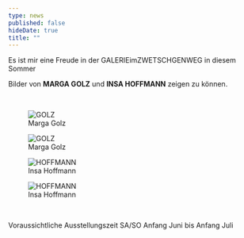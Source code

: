 ```yaml
---
type: news
published: false
hideDate: true
title: ""
---
```


Es ist mir eine Freude in der GALERIEimZWETSCHGENWEG in diesem Sommer

Bilder von **MARGA GOLZ** und **INSA HOFFMANN** zeigen zu können.

<br>
<figure>
    <img src="{{ site.baseurl }}images/MARGA GOLZ.jpg" alt="GOLZ" itemprop="image"/>
	<figcaption>Marga Golz</figcaption>
</figure>
<figure>
    <img src="{{ site.baseurl }}images/MARGA GOLZ(1).jpg" alt="GOLZ" itemprop="image"/>
	<figcaption>Marga Golz</figcaption>
</figure>
<figure>
    <img src="{{ site.baseurl }}images/INSA HOFFMANN.jpg" alt="HOFFMANN" itemprop="image"/>
	<figcaption>Insa Hoffmann</figcaption>
</figure>
<figure>
    <img src="{{ site.baseurl }}images/INSA HOFFMANN(1).jpg" alt="HOFFMANN" itemprop="image"/>
	<figcaption>Insa Hoffmann</figcaption>
</figure>
<br>

Voraussichtliche Ausstellungszeit SA/SO Anfang Juni bis Anfang Juli